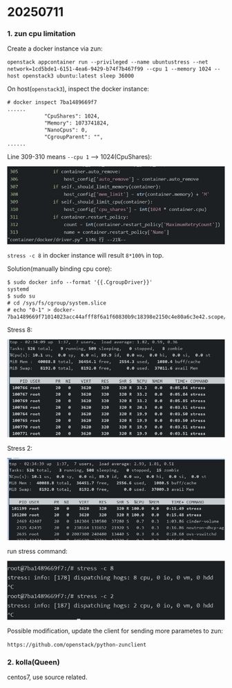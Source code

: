 # 20250711
### 1. zun cpu limitation
Create a docker instance via zun:     

```
openstack appcontainer run --privileged --name ubuntustress --net network=1cd5bde1-6151-4ea6-9429-b74f7b467f99 --cpu 1 --memory 1024 --host openstack3 ubuntu:latest sleep 36000
```
On host(`openstack3`), inspect the docker instance:      

```
# docker inspect 7ba1489669f7
......
            "CpuShares": 1024,
            "Memory": 1073741824,
            "NanoCpus": 0,
            "CgroupParent": "",
......
```
Line 309-310 means `--cpu 1` --> 1024(CpuShares):   

![./images/2025_07_11_10_30_33_807x288.jpg](./images/2025_07_11_10_30_33_807x288.jpg)

`stress -c 8` in docker instance will result `8*100%` in top.     

Solution(manually binding cpu core):      

```
$ sudo docker info --format '{{.CgroupDriver}}'
systemd
$ sudo su
# cd /sys/fs/cgroup/system.slice
# echo "0-1" > docker-7ba1489669f71014023acc44afff8f6a1f60830b9c18398e2150c4e80a6c3e42.scope/cpuset.cpus
```
Stress 8:    

![./images/2025_07_11_10_34_14_770x344.jpg](./images/2025_07_11_10_34_14_770x344.jpg)

Stress 2:   

![./images/2025_07_11_10_34_44_784x296.jpg](./images/2025_07_11_10_34_44_784x296.jpg)

run stress command:    

![./images/2025_07_11_10_34_58_655x177.jpg](./images/2025_07_11_10_34_58_655x177.jpg)

Possible modification, update the client for sending more parametes to zun:      

`https://github.com/openstack/python-zunclient`

### 2. kolla(Queen)
centos7, use source related.   
